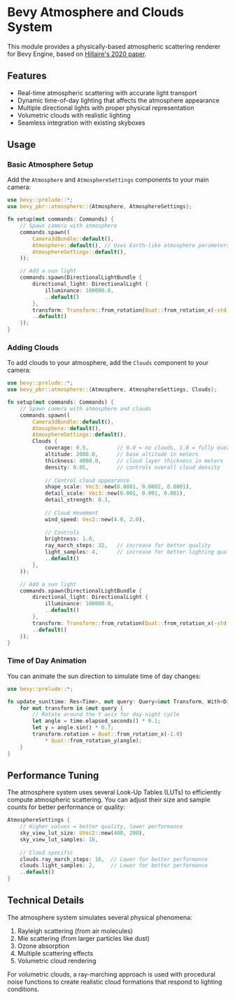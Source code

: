# Bevy Atmosphere and Clouds System

This module provides a physically-based atmospheric scattering renderer for Bevy Engine, based on [Hillaire's 2020 paper](https://sebh.github.io/publications/egsr2020.pdf).

## Features

- Real-time atmospheric scattering with accurate light transport
- Dynamic time-of-day lighting that affects the atmosphere appearance
- Multiple directional lights with proper physical representation
- Volumetric clouds with realistic lighting
- Seamless integration with existing skyboxes

## Usage

### Basic Atmosphere Setup

Add the `Atmosphere` and `AtmosphereSettings` components to your main camera:

```rust
use bevy::prelude::*;
use bevy_pbr::atmosphere::{Atmosphere, AtmosphereSettings};

fn setup(mut commands: Commands) {
    // Spawn camera with atmosphere
    commands.spawn((
        Camera3dBundle::default(),
        Atmosphere::default(), // Uses Earth-like atmosphere parameters
        AtmosphereSettings::default(),
    ));

    // Add a sun light
    commands.spawn(DirectionalLightBundle {
        directional_light: DirectionalLight {
            illuminance: 100000.0,
            ..default()
        },
        transform: Transform::from_rotation(Quat::from_rotation_x(-std::f32::consts::FRAC_PI_4)),
        ..default()
    });
}
```

### Adding Clouds

To add clouds to your atmosphere, add the `Clouds` component to your camera:

```rust
use bevy::prelude::*;
use bevy_pbr::atmosphere::{Atmosphere, AtmosphereSettings, Clouds};

fn setup(mut commands: Commands) {
    // Spawn camera with atmosphere and clouds
    commands.spawn((
        Camera3dBundle::default(),
        Atmosphere::default(),
        AtmosphereSettings::default(),
        Clouds {
            coverage: 0.5,         // 0.0 = no clouds, 1.0 = fully overcast
            altitude: 2000.0,      // base altitude in meters
            thickness: 4000.0,     // cloud layer thickness in meters
            density: 0.05,         // controls overall cloud density
            
            // Control cloud appearance
            shape_scale: Vec3::new(0.0001, 0.0002, 0.0001),
            detail_scale: Vec3::new(0.001, 0.001, 0.001),
            detail_strength: 0.3,
            
            // Cloud movement
            wind_speed: Vec2::new(4.0, 2.0),
            
            // Controls
            brightness: 1.0,
            ray_march_steps: 32,   // increase for better quality
            light_samples: 4,      // increase for better lighting quality
            ..default()
        },
    ));

    // Add a sun light
    commands.spawn(DirectionalLightBundle {
        directional_light: DirectionalLight {
            illuminance: 100000.0,
            ..default()
        },
        transform: Transform::from_rotation(Quat::from_rotation_x(-std::f32::consts::FRAC_PI_4)),
        ..default()
    });
}
```

### Time of Day Animation

You can animate the sun direction to simulate time of day changes:

```rust
use bevy::prelude::*;

fn update_sun(time: Res<Time>, mut query: Query<&mut Transform, With<DirectionalLight>>) {
    for mut transform in &mut query {
        // Rotate around the Y axis for day-night cycle
        let angle = time.elapsed_seconds() * 0.1;
        let y = angle.sin() * 0.7;
        transform.rotation = Quat::from_rotation_x(-1.0)
            * Quat::from_rotation_y(angle);
    }
}
```

## Performance Tuning

The atmosphere system uses several Look-Up Tables (LUTs) to efficiently compute atmospheric scattering. You can adjust their size and sample counts for better performance or quality:

```rust
AtmosphereSettings {
    // Higher values = better quality, lower performance
    sky_view_lut_size: UVec2::new(400, 200),
    sky_view_lut_samples: 16,
    
    // Cloud specific
    clouds.ray_march_steps: 16,  // Lower for better performance
    clouds.light_samples: 2,     // Lower for better performance
    ..default()
}
```

## Technical Details

The atmosphere system simulates several physical phenomena:

1. Rayleigh scattering (from air molecules)
2. Mie scattering (from larger particles like dust)
3. Ozone absorption
4. Multiple scattering effects
5. Volumetric cloud rendering

For volumetric clouds, a ray-marching approach is used with procedural noise functions to create realistic cloud formations that respond to lighting conditions. 